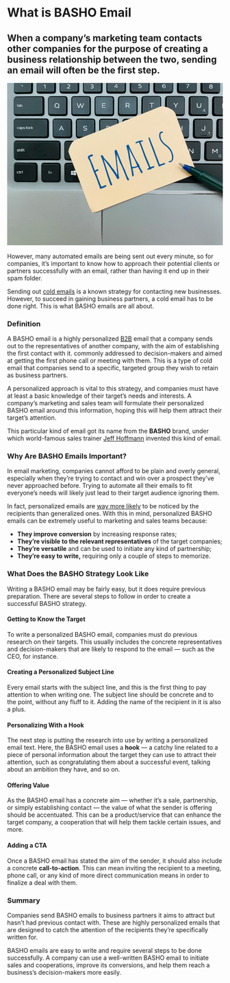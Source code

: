 # What is BASHO Email

## When a company’s marketing team contacts other companies for the purpose of creating a business relationship between the two, sending an email will often be the first step. 

![What is BASHO Email](./img/email-create-stunning-email-templates-automatically-personalize-subject-lines-and-content-for-each_t20_rewx7d.jpeg)

However, many automated emails are being sent out every minute, so for companies, it’s important to know how to approach their potential clients or partners successfully with an email, rather than having it end up in their spam folder.

Sending out [cold emails](https://www.quora.com/What-is-a-cold-email) is a known strategy for contacting new businesses. However, to succeed in gaining business partners, a cold email has to be done right. This is what BASHO emails are all about.

### Definition

A BASHO email is a highly personalized [B2B](https://rev.team/kb/what-is-b2b) email that a company sends out to the representatives of another company, with the aim of establishing the first contact with it. commonly addressed to decision-makers and aimed at getting the first phone call or meeting with them. This is a type of cold email that companies send to a specific, targeted group they wish to retain as business partners.

A personalized approach is vital to this strategy, and companies must have at least a basic knowledge of their target’s needs and interests. A company’s marketing and sales team will formulate their personalized BASHO email around this information, hoping this will help them attract their target’s attention.

This particular kind of email got its name from the **BASHO** brand, under which world-famous sales trainer [Jeff Hoffmann](https://blog.hubspot.com/sales/author/jeff-hoffman) invented this kind of email.

### Why Are BASHO Emails Important?

In email marketing, companies cannot afford to be plain and overly general, especially when they’re trying to contact and win over a prospect they’ve never approached before. Trying to automate all their emails to fit everyone’s needs will likely just lead to their target audience ignoring them.

In fact, personalized emails are [way more likely](https://www.forbes.com/sites/blakemorgan/2020/02/18/50-stats-showing-the-power-of-personalization/?sh=54382e3c2a94) to be noticed by the recipients than generalized ones. With this in mind, personalized BASHO emails can be extremely useful to marketing and sales teams because:

* **They improve conversion** by increasing response rates;
* **They’re visible to the relevant representatives** of the target companies;
* **They’re versatile** and can be used to initiate any kind of partnership;
* **They’re easy to write,** requiring only a couple of steps to memorize.

### What Does the BASHO Strategy Look Like

Writing a BASHO email may be fairly easy, but it does require previous preparation. There are several steps to follow in order to create a successful BASHO strategy.

#### Getting to Know the Target

To write a personalized BASHO email, companies must do previous research on their targets. This usually includes the concrete representatives and decision-makers that are likely to respond to the email — such as the CEO, for instance.

#### Creating a Personalized Subject Line

Every email starts with the subject line, and this is the first thing to pay attention to when writing one. The subject line should be concrete and to the point, without any fluff to it. Adding the name of the recipient in it is also a plus.

#### Personalizing With a Hook

The next step is putting the research into use by writing a personalized email text. Here, the BASHO email uses a **hook** — a catchy line related to a piece of personal information about the target they can use to attract their attention, such as congratulating them about a successful event, talking about an ambition they have, and so on.

#### Offering Value

As the BASHO email has a concrete aim — whether it’s a sale, partnership, or simply establishing contact — the value of what the sender is offering should be accentuated. This can be a product/service that can enhance the target company, a cooperation that will help them tackle certain issues, and more.

#### Adding a CTA

Once a BASHO email has stated the aim of the sender, it should also include a concrete **call-to-action**. This can mean inviting the recipient to a meeting, phone call, or any kind of more direct communication means in order to finalize a deal with them.

### Summary

Companies send BASHO emails to business partners it aims to attract but hasn’t had previous contact with. These are highly personalized emails that are designed to catch the attention of the recipients they’re specifically written for.

BASHO emails are easy to write and require several steps to be done successfully. A company can use a well-written BASHO email to initiate sales and cooperations, improve its conversions, and help them reach a business’s decision-makers more easily.